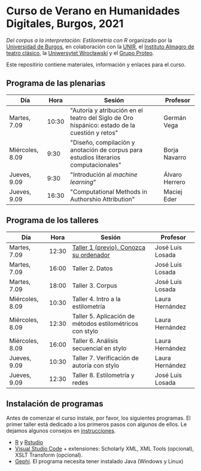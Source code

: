 # Curso de Verano en Humanidades Digitales, Burgos, 2021

*Del corpus a la interpretación: Estilometría con R* organizado por la [Universidad de Burgos](https://www.ubu.es), en colaboración con la [UNIR](https://www.unir.net), el [Instituto Almagro de teatro clásico](https://www.uclm.es/centros-investigacion/instituto-almagro), la [Uniwersytet Wrocławski](https://www.uni.wroc.pl) y el [Grupo Proteo](https://www.ubu.es/poder-y-representaciones-festivas-1450-1750-proteo).

Este repositirio contiene materiales, información y enlaces para el curso.

## Programa de las plenarias

| Día | Hora | Sesión | Profesor |
|---|---|---|---|
|Martes, 7.09  | 10:30 | "Autoría y atribución en el teatro del Siglo de Oro hispánico: estado de la cuestión y retos" | Germán Vega |
|Miércoles, 8.09  | 9:30  | "Diseño, compilación y anotación de corpus para estudios literarios computacionales" | Borja Navarro |
|Jueves, 9.09  | 9:30  | "Introdución al _machine learning_" | Álvaro Herrero |
|Jueves, 9.09  | 16:30  | "Computational Methods in Authorshio Attribution" | Maciej Eder |

## Programa de los talleres

| Día | Hora | Sesión | Profesor |
|---|---|---|---|
|Martes, 7.09  | 12:30  | [Taller 1 (previo). Conozca su ordenador](#taller-1) | José Luis Losada |
|Martes, 7.09  | 16:00  | Taller 2. Datos | José Luis Losada |
|Martes, 7.09  | 18:00  | Taller 3. Corpus | José Luis Losada |
|Miércoles, 8.09  | 10:30  | Taller 4. Intro a la estilometría | Laura Hernández |
|Miércoles, 8.09  | 12:30  | Taller 5. Aplicación de métodos estilométricos con stylo | Laura Hernández |
|Miércoles, 8.09  | 16:00  | Taller 6. Análisis secuencial en stylo | Laura Hernández |
|Jueves, 9.09  | 10:30  | Taller 7. Verificación de autoría con stylo | Laura Hernández |
|Jueves, 9.09  | 12:30  | Taller 8. Estilometría y redes | José Luis Losada |

## Instalación de programas

Antes de comenzar el curso instale, por favor, los siguientes programas. El primer taller está dedicado a los primeros pasos con algunos de ellos. Le dejamos algunos consejos en [instrucciones](https://github.com/burgos2021/materiales/tree/main/instrucciones).

- [R](https://www.r-project.org) y [Rstudio](https://www.rstudio.com)
- [Visual Studio Code](https://code.visualstudio.com) + extensiones: Scholarly XML, XML Tools (opcional), XSLT Transform (opcional).
- [Gephi](https://gephi.org). El programa necesita tener instalado Java (Windows y Linux)